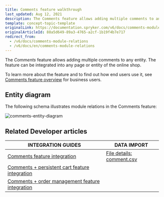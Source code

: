 ```yaml
---
title: Comments feature walkthrough
last_updated: Aug 12, 2021
description: The Comments feature allows adding multiple comments to any entity
template: concept-topic-template
originalLink: https://documentation.spryker.com/v6/docs/comments-module-relations
originalArticleId: 88a5d649-89a3-4765-a2cf-1b19f4b7e717
redirect_from:
  - /v6/docs/comments-module-relations
  - /v6/docs/en/comments-module-relations
---
```


The _Comments_ feature allows adding multiple comments to any entity. The feature can be integrated into any page or entity of the online shop.


To learn more about the feature and to find out how end users use it, see [Comments feature overview](/docs/scos/user/features/{{page.version}}/comments-feature-overview.html) for business users.


## Entity diagram

The following schema illustrates module relations in the Comments feature:

<div class="width-100">

![comments-entity-diagram](https://spryker.s3.eu-central-1.amazonaws.com/docs/Features/Mailing+&+Communication/Comments/techspec-comments-module-diagram.png)

</div>


## Related Developer articles

|INTEGRATION GUIDES  | DATA IMPORT |
|---------|---------|
| [Comments feature integration](/docs/scos/dev/migration-and-integration/{{page.version}}/feature-integration-guides/comments-feature-integration.html)  | [File details: comment.csv](/docs/scos/dev/data-import/{{page.version}}/data-import-categories/miscellaneous/file-details-comment.csv.html)  |
| [Comments + persistent cart feature integration](/docs/scos/dev/migration-and-integration/{{page.version}}/feature-integration-guides/comments-persistent-cart-feature-integration.html) |
| [Comments + order management feature integration](/docs/scos/dev/migration-and-integration/{{page.version}}/feature-integration-guides/comments-order-management-feature-integration.html) |
